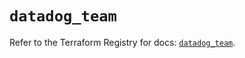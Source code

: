 # `datadog_team`

Refer to the Terraform Registry for docs: [`datadog_team`](https://registry.terraform.io/providers/datadog/datadog/3.43.0/docs/resources/team).
